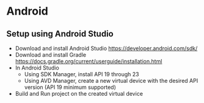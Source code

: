 # Android

## Setup using Android Studio

- Download and install Android Studio https://developer.android.com/sdk/
- Download and install Gradle https://docs.gradle.org/current/userguide/installation.html
- In Android Studio
    - Using SDK Manager, install API 19 through 23
    - Using AVD Manager, create a new virtual device with the desired API version (API 19 minimum supported)
- Build and Run project on the created virtual device
